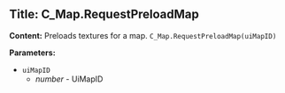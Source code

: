 ## Title: C_Map.RequestPreloadMap

**Content:**
Preloads textures for a map.
`C_Map.RequestPreloadMap(uiMapID)`

**Parameters:**
- `uiMapID`
  - *number* - UiMapID
